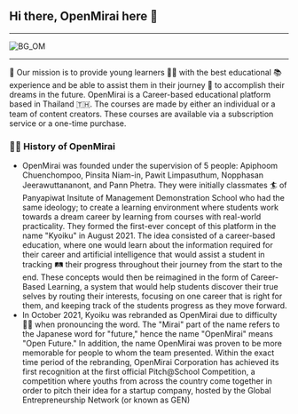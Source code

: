 ## Hi there, OpenMirai here 👋
---

![BG_OM](https://user-images.githubusercontent.com/48949523/180633646-bc728081-6c7e-40ec-a83f-f5fc2673f25c.png)

---
🙌 Our mission is to provide young learners 👩‍🎓 with the best educational 📚 experience and be able to assist them in their journey 🚀 to accomplish their dreams in the future. OpenMirai is a Career-based educational platform based in Thailand 🇹🇭. The courses are made by either an individual or a team of content creators. These courses are available via a subscription service or a one-time purchase.

### 🧑‍💻 History of OpenMirai

- OpenMirai was founded under the supervision of 5 people: Apiphoom Chuenchompoo, Pinsita Niam-in, Pawit Limpasuthum, Nopphasan Jeerawuttananont, and Pann Phetra. They were initially classmates 🏄 of Panyapiwat Insitute of Management Demonstration School who had the same ideology; to create a learning environment where students work towards a dream career by learning from courses with real-world practicality. They formed the first-ever concept of this platform in the name "Kyoiku" in August 2021. The idea consisted of a career-based education, where one would learn about the information required for their career and artificial intelligence that would assist a student in tracking 🛤 their progress throughout their journey from the start to the end. These concepts would then be reimagined in the form of Career-Based Learning, a system that would help students discover their true selves by routing their interests, focusing on one career that is right for them, and keeping track of the students progress as they move forward.
- In October 2021, Kyoiku was rebranded as OpenMirai due to difficulty 🤷‍♂️ when pronouncing the word. The "Mirai" part of the name refers to the Japanese word for "future," hence the name "OpenMirai" means "Open Future." In addition, the name OpenMirai was proven to be more memorable for people to whom the team presented. Within the exact time period of the rebranding, OpenMirai Corporation has achieved its first recognition at the first official Pitch@School Competition, a competition where youths from across the country come together in order to pitch their idea for a startup company, hosted by the Global Entrepreneurship Network (or known as GEN)

<!--

**Here are some ideas to get you started:**

🙋‍♀️ A short introduction - what is your organization all about?
🌈 Contribution guidelines - how can the community get involved?
👩‍💻 Useful resources - where can the community find your docs? Is there anything else the community should know?
🍿 Fun facts - what does your team eat for breakfast?
🧙 Remember, you can do mighty things with the power of [Markdown](https://docs.github.com/github/writing-on-github/getting-started-with-writing-and-formatting-on-github/basic-writing-and-formatting-syntax)
-->
